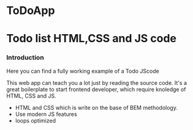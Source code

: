 # ToDoApp
Todo list HTML,CSS and JS code
===============================================================================

### Introduction

Here you can find a fully working example of a Todo JScode


This web app can teach you a lot just by reading the source code. It's a great boilerplate to start frontend developer, which require knoledge of HTML, CSS and JS. 

* HTML and CSS which is write on the base of BEM methodology.
* Use modern JS features
* loops optimized 
